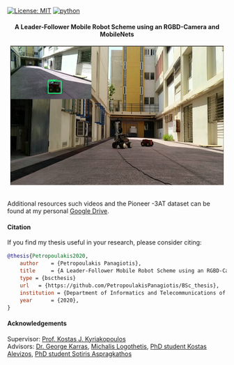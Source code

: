 [![License: MIT](https://img.shields.io/badge/License-MIT-yellow.svg)](https://opensource.org/licenses/MIT)
[![python](https://img.shields.io/badge/python-2.7-blue.svg)](https://www.python.org/downloads/release/python-270/)

#### <p align="center">A Leader-Follower Mobile Robot Scheme using an RGBD-Camera and MobileNets</p>

<p align="center">
<img src="experiments.png" width="490px" height="320px"> <br /> <br />
</p>

Additional resources such videos and the Pioneer -3AT dataset can be found at my personal [Google Drive](https://drive.google.com/drive/folders/1FQmJPG-sj2xHcH3shPUANIkJkorwxRfR?usp=sharing).

#### Citation
If you find my thesis useful in your research, please consider citing:

```bib
@thesis{Petropoulakis2020,
    author    = {Petropoulakis Panagiotis},
    title     = {A Leader-Follower Mobile Robot Scheme using an RGBD-Camera and MobileNets},
    type = {bscthesis}
    url   = {https://github.com/PetropoulakisPanagiotis/BSc_thesis},
    institution = {Department of Informatics and Telecommunications of the University of Athens},
    year      = {2020},
}
```
#### Acknowledgements 
Supervisor: [Prof. Kostas J. Kyriakopoulos](http://www.controlsystemslab.gr/kkyria/)<br />
Advisors: [Dr. George Karras](https://scholar.google.gr/citations?user=VxIC7-cAAAAJ&hl=el), [Michalis Logothetis](https://scholar.google.com/citations?user=fFLmpWsAAAAJ&hl=en), [PhD student Kostas Alevizos](http://www.controlsystemslab.gr/main/members/kostas-alevizos/),
[PhD student Sotiris Aspragkathos](http://www.controlsystemslab.gr/main/members/sotiris-aspragkathos/)
